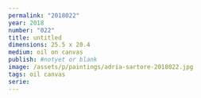 ```yaml
---
permalink: "2018022"
year: 2018
number: "022"
title: untitled
dimensions: 25.5 x 20.4
medium: oil on canvas
publish: #notyet or blank
image: /assets/p/paintings/adria-sartore-2018022.jpg
tags: oil canvas
serie:
---
```

